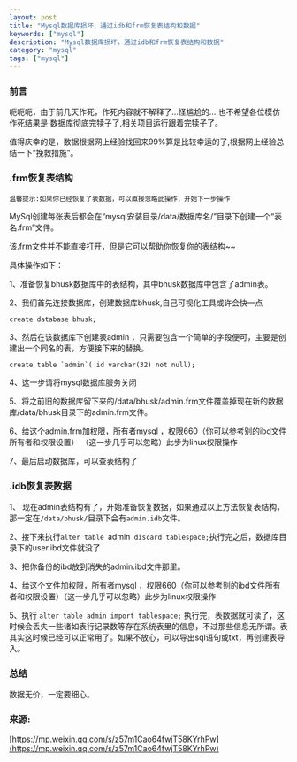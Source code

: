 ```yaml
---
layout: post
title: "Mysql数据库损坏，通过idb和frm恢复表结构和数据"
keywords: ["mysql"]
description: "Mysql数据库损坏，通过idb和frm恢复表结构和数据"
category: "mysql"
tags: ["mysql"]
---
```


### 前言

呃呃呃，由于前几天作死，作死内容就不解释了…怪尴尬的… 也不希望各位模仿
作死结果是 数据库彻底完犊子了,相关项目运行跟着完犊子了。

值得庆幸的是，数据根据网上经验找回来99%算是比较幸运的了,根据网上经验总结一下“挽救措施”。



### .frm恢复表结构

`温馨提示:如果你已经恢复了表数据，可以直接忽略此操作，开始下一步操作`

MySql创建每张表后都会在“mysql安装目录/data/数据库名/”目录下创建一个“表名.frm”文件。

该.frm文件并不能直接打开，但是它可以帮助你恢复你的表结构~~

具体操作如下：

1、准备恢复bhusk数据库中的表结构，其中bhusk数据库中包含了admin表。

2、我们首先连接数据库，创建数据库bhusk,自己可视化工具或许会快一点
```
create database bhusk; 
```

3、然后在该数据库下创建表admin ，只需要包含一个简单的字段便可，主要是创建出一个同名的表，方便接下来的替换。
```
create table `admin`( id varchar(32) not null);
```

4、这一步请将mysql数据库服务关闭

5、将之前旧的数据库留下来的/data/bhusk/admin.frm文件覆盖掉现在新的数据库/data/bhusk目录下的admin.frm文件。

6、给这个admin.frm加权限，所有者mysql ，权限660（你可以参考别的ibd文件所有者和权限设置） （这一步几乎可以忽略）此步为linux权限操作

7、最后启动数据库，可以查表结构了


### .idb恢复表数据

1、 现在admin表结构有了，开始准备恢复数据，如果通过以上方法恢复表结构，那一定在`/data/bhusk/`目录下会有`admin.idb`文件。

2、接下来执行`alter table `admin` discard tablespace;`执行完之后，数据库目录下的user.ibd文件就没了

3、把你备份的ibd放到消失的admin.ibd文件那里。

4、给这个文件加权限，所有者mysql ，权限660（你可以参考别的ibd文件所有者和权限设置）（这一步几乎可以忽略）此步为linux权限操作

5、执行 `alter table admin import tablespace;` 执行完，表数据就可读了，这时候会丢失一些诸如表行记录数等存在系统表里的信息，不过那些信息无所谓。表其实这时候已经可以正常用了。如果不放心，可以导出sql语句或txt，再创建表导入。

### 总结

数据无价，一定要细心。


### 来源:
[https://mp.weixin.qq.com/s/z57m1Cao64fwjT58KYrhPw](https://mp.weixin.qq.com/s/z57m1Cao64fwjT58KYrhPw)